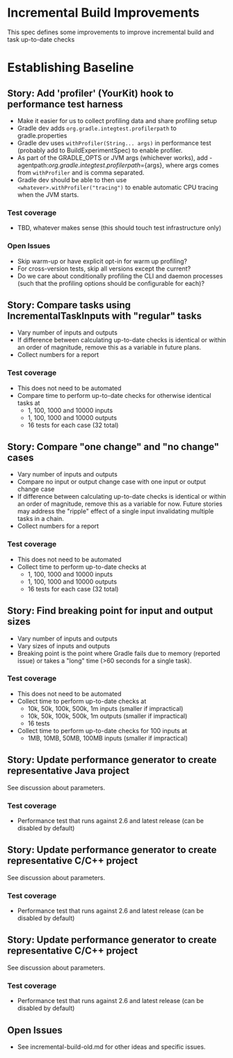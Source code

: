 # Incremental Build Improvements

This spec defines some improvements to improve incremental build and task up-to-date checks

# Establishing Baseline

## Story: Add 'profiler' (YourKit) hook to performance test harness

- Make it easier for us to collect profiling data and share profiling setup
- Gradle dev adds `org.gradle.integtest.profilerpath` to gradle.properties
- Gradle dev uses `withProfiler(String... args)` in performance test (probably add to BuildExperimentSpec) to enable profiler.
- As part of the GRADLE_OPTS or JVM args (whichever works), add -agentpath:${org.gradle.integtest.profilerpath}=${args}, where args comes from `withProfiler` and is comma separated.
- Gradle dev should be able to then use `<whatever>.withProfiler("tracing")` to enable automatic CPU tracing when the JVM starts.

### Test coverage

- TBD, whatever makes sense (this should touch test infrastructure only)

### Open Issues

- Skip warm-up or have explicit opt-in for warm up profiling?
- For cross-version tests, skip all versions except the current?
- Do we care about conditionally profiling the CLI and daemon processes (such that the profiling options should be configurable for each)?

## Story: Compare tasks using IncrementalTaskInputs with "regular" tasks

- Vary number of inputs and outputs 
- If difference between calculating up-to-date checks is identical or within an order of magnitude, remove this as a variable in future plans.
- Collect numbers for a report

### Test coverage

- This does not need to be automated
- Compare time to perform up-to-date checks for otherwise identical tasks at
   - 1, 100, 1000 and 10000 inputs
   - 1, 100, 1000 and 10000 outputs
   - 16 tests for each case (32 total)

## Story: Compare "one change" and "no change" cases

- Vary number of inputs and outputs 
- Compare no input or output change case with one input or output change case
- If difference between calculating up-to-date checks is identical or within an order of magnitude, remove this as a variable for now.  Future stories may address the "ripple" effect of a single input invalidating multiple tasks in a chain.
- Collect numbers for a report

### Test coverage

- This does not need to be automated
- Collect time to perform up-to-date checks at
   - 1, 100, 1000 and 10000 inputs
   - 1, 100, 1000 and 10000 outputs
   - 16 tests for each case (32 total)

## Story: Find breaking point for input and output sizes

- Vary number of inputs and outputs 
- Vary sizes of inputs and outputs
- Breaking point is the point where Gradle fails due to memory (reported issue) or takes a "long" time (>60 seconds for a single task).

### Test coverage

- This does not need to be automated
- Collect time to perform up-to-date checks at
   - 10k, 50k, 100k, 500k, 1m inputs (smaller if impractical)
   - 10k, 50k, 100k, 500k, 1m outputs (smaller if impractical)
   - 16 tests
- Collect time to perform up-to-date checks for 100 inputs at
   - 1MB, 10MB, 50MB, 100MB inputs (smaller if impractical)

## Story: Update performance generator to create representative Java project

See discussion about parameters.

### Test coverage

- Performance test that runs against 2.6 and latest release (can be disabled by default)

## Story: Update performance generator to create representative C/C++ project

See discussion about parameters.

### Test coverage

- Performance test that runs against 2.6 and latest release (can be disabled by default)

## Story: Update performance generator to create representative C/C++ project

See discussion about parameters.

### Test coverage

- Performance test that runs against 2.6 and latest release (can be disabled by default)

## Open Issues 

- See incremental-build-old.md for other ideas and specific issues.